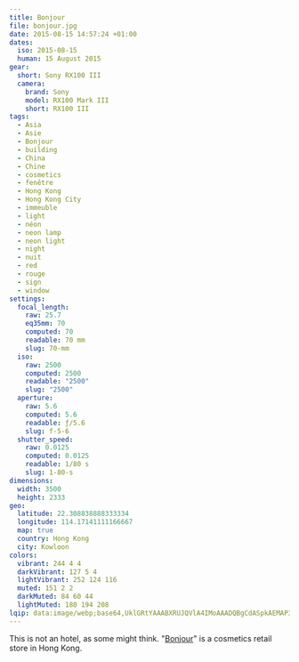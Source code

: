 ```yaml
---
title: Bonjour
file: bonjour.jpg
date: 2015-08-15 14:57:24 +01:00
dates:
  iso: 2015-08-15
  human: 15 August 2015
gear:
  short: Sony RX100 III
  camera:
    brand: Sony
    model: RX100 Mark III
    short: RX100 III
tags:
  - Asia
  - Asie
  - Bonjour
  - building
  - China
  - Chine
  - cosmetics
  - fenêtre
  - Hong Kong
  - Hong Kong City
  - immeuble
  - light
  - néon
  - neon lamp
  - neon light
  - night
  - nuit
  - red
  - rouge
  - sign
  - window
settings:
  focal_length:
    raw: 25.7
    eq35mm: 70
    computed: 70
    readable: 70 mm
    slug: 70-mm
  iso:
    raw: 2500
    computed: 2500
    readable: "2500"
    slug: "2500"
  aperture:
    raw: 5.6
    computed: 5.6
    readable: ƒ/5.6
    slug: f-5-6
  shutter_speed:
    raw: 0.0125
    computed: 0.0125
    readable: 1/80 s
    slug: 1-80-s
dimensions:
  width: 3500
  height: 2333
geo:
  latitude: 22.308838888333334
  longitude: 114.17141111166667
  map: true
  country: Hong Kong
  city: Kowloon
colors:
  vibrant: 244 4 4
  darkVibrant: 127 5 4
  lightVibrant: 252 124 116
  muted: 151 2 2
  darkMuted: 84 60 44
  lightMuted: 180 194 208
lqip: data:image/webp;base64,UklGRtYAAABXRUJQVlA4IMoAAADQBgCdASpkAEMAP3G40GG0rzUoI6nSoC4JQBpGhIxS0T0opDcWpGavgQCznDWTkcjhq3VUAS72DLofQVGGQIAA/u7P/AYWx5y/UeU2CchPMQMmetgPNmNGIV56zZ8exkuXIgVsb6cXujGX/HEydEz9CKob+8+dvncJNIHKpquSwyZCTP8HkN6+GiHwXrTGkaOP+sMDRMk6aPun8Vsp4847ELCHWFU5iIiFsgqQXc2SeFPsidOSEgA4r493REQjBavqjgA/0o+TYAAA
---
```


This is not an hotel, as some might think. "<a href="http://www.bonjourhk.com/en/main.aspx">Bonjour</a>" is a cosmetics retail store in Hong Kong.
